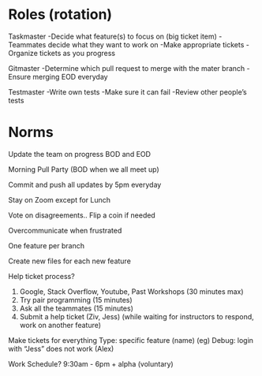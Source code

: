 # Roles (rotation)

Taskmaster
-Decide what feature(s) to focus on (big ticket item)
-Teammates decide what they want to work on
-Make appropriate tickets
-Organize tickets as you progress

Gitmaster
-Determine which pull request to merge with the mater branch
-Ensure merging EOD everyday

Testmaster
-Write own tests
-Make sure it can fail
-Review other people’s tests

# Norms

Update the team on progress BOD and EOD

Morning Pull Party (BOD when we all meet up)

Commit and push all updates by 5pm everyday

Stay on Zoom except for Lunch

Vote on disagreements.. Flip a coin if needed

Overcommunicate when frustrated

One feature per branch

Create new files for each new feature

Help ticket process?

1. Google, Stack Overflow, Youtube, Past Workshops (30 minutes max)
2. Try pair programming (15 minutes)
3. Ask all the teammates (15 minutes)
4. Submit a help ticket (Ziv, Jess)
   (while waiting for instructors to respond, work on another feature)

Make tickets for everything
Type: specific feature (name)
(eg) Debug: login with “Jess” does not work (Alex)

Work Schedule?
9:30am - 6pm + alpha (voluntary)
